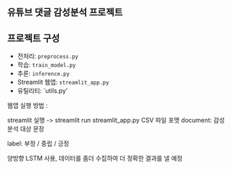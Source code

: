 ## 유튜브 댓글 감성분석 프로젝트

## 프로젝트 구성

- 전처리: `preprocess.py`
- 학습: `train_model.py`
- 추론: `inference.py`
- Streamlit 웹앱: `streamlit_app.py`
- 유틸리티: `utils.py'


웹앱 실행 방법 :

streamlit 실행 -> streamlit run streamlit_app.py
CSV 파일 포맷
document: 감성 분석 대상 문장 

label: 부정 / 중립 / 긍정

양방향 LSTM 사용,
데이터를 좀더 수집하여 더 정확한 결과를 낼 예정
